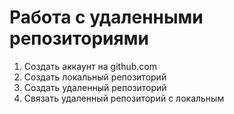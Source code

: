 # Работа с удаленными репозиториями
1. Создать аккаунт на github.com
2. Создать локальный репозиторий
3. Создать удаленный репозиторий
4. Связать удаленный репозиторий с локальным
